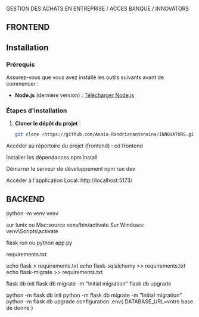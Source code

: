 GESTION DES ACHATS EN ENTREPRISE / ACCES BANQUE / INNOVATORS

##  FRONTEND
## Installation 

### Prérequis
Assurez-vous que vous avez installé les outils suivants avant de commencer :
- **Node.js** (dernière version) : [Télécharger Node.js](https://nodejs.org/)

### Étapes d'installation

1. **Cloner le dépôt du projet** :
   ```bash
   git clone <https://github.com/Anaia-Randrianantenaina/INNOVATORS.git>

Accéder au répertoire du projet (frontend) : 
cd frontend

Installer les dépendances
npm install

Démarrer le serveur de développement 
npm run dev

Accéder à l'application 
Local:   http://localhost:5173/



## BACKEND
<!-- Créer un environnement virtuel -->
python -m venv venv
<!-- activation venv sur  -->
sur lunix ou Mac:source venv/bin/activate
Sur Windows: venv\Scripts\activate
<!-- lancement du projet  -->
flask run ou python app.py
<!-- Ajoute les dépendances dans un fichier  -->
requirements.txt
<!-- Ajoute les dépendances dans un fichier requirements.txt -->
echo flask > requirements.txt
echo flask-sqlalchemy >> requirements.txt
echo flask-migrate >> requirements.txt
<!-- Gérer les Migrations -->
flask db init
flask db migrate -m "Initial migration"
flask db upgrade
<!-- Si flask n'est pas reconnu, exécute  -->
python -m flask db init
python -m flask db migrate -m "Initial migration"
python -m flask db upgrade
configuration .env{
    DATABASE_URL=votre base de donne
}
